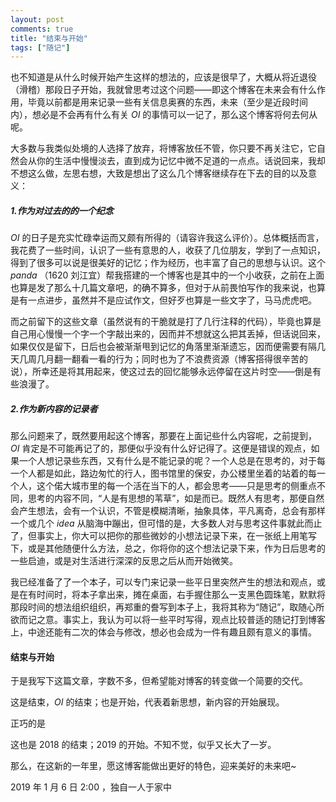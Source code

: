 ```yaml
---
layout: post
comments: true
title: "结束与开始"
tags: ["随记"]
---
```


也不知道是从什么时候开始产生这样的想法的，应该是很早了，大概从将近退役（滑稽）那段日子开始，我就曾思考过这个问题——即这个博客在未来会有什么作用，毕竟以前都是用来记录一些有关信息奥赛的东西，未来（至少是近段时间内），想必是不会再有什么有关 $OI$ 的事情可以一记了，那么这个博客将何去何从呢。

大多数与我类似处境的人选择了放弃，将博客放任不管，你只要不再关注它，它自然会从你的生活中慢慢淡去，直到成为记忆中微不足道的一点点。话说回来，我却不想这么做，左思右想，大致是想出了这么几个博客继续存在下去的目的以及意义：

##### 1.作为对过去的的一个纪念

$OI$ 的日子是充实忙碌幸运而又颇有所得的（请容许我这么评价）。总体概括而言，我花费了一些时间，认识了一些有意思的人，收获了几位朋友，学到了一点知识，得到了很多可以说是很美好的记忆；作为经历，也丰富了自己的思想与认识。这个  $panda$ （1620 刘江宜）帮我搭建的一个博客也是其中的一个小收获，之前在上面也算是发了那么十几篇文章吧，的确不算多，但对于从前畏怕写作的我来说，也算是有一点进步，虽然并不是应试作文，但好歹也算是一些文字了，马马虎虎吧。

而之前留下的这些文章（虽然说有的干脆就是打了几行注释的代码），毕竟也算是自己用心慢慢一个字一个字敲出来的，因而并不想就这么把其丢掉，但话说回来，如果仅仅是留下，日后也会被渐渐甩到记忆的角落里渐渐遗忘，因而便需要有隔几天几周几月翻一翻看一看的行为；同时也为了不浪费资源（博客搭得很辛苦的说），所幸还是将其用起来，使这过去的回忆能够永远停留在这片时空——倒是有些浪漫了。

##### 2.作为新内容的记录者

那么问题来了，既然要用起这个博客，那要在上面记些什么内容呢，之前提到， $OI$ 肯定是不可能再记了的，那便似乎没有什么好记得了。这便是错误的观点，如果一个人想记录些东西，又有什么是不能记录的呢？一个人总是在思考的，对于每一个人都是如此，路边匆忙的行人，图书馆里的保安，办公楼里坐着的站着的每一个人，这个偌大城市里的每一个活在当下的人，都会思考——只是思考的侧重点不同，思考的内容不同，“人是有思想的苇草”，如是而已。既然人有思考，那便自然会产生想法，会有一个认识，不管是模糊清晰，抽象具体，平凡离奇，总会有那样一个或几个 $idea$ 从脑海中蹦出，但可惜的是，大多数人对与思考这件事就此而止了，但事实上，你大可以把你的那些微妙的小想法记录下来，在一张纸上用笔写下，或是其他随便什么方法，总之，你将你的这个想法记录下来，作为日后思考的一些启迪，或是对生活进行深深的反思之后从而开始微笑。

我已经准备了了一个本子，可以专门来记录一些平日里突然产生的想法和观点，或是在有时间时，将本子拿出来，摊在桌面，右手握住那么一支黑色圆珠笔，默默将那段时间的想法组织组织，再郑重的誊写到本子上，我将其称为“随记”，取随心所欲而记之意。事实上，我认为可以将一些平时写得，观点比较普适的随记打到博客上，中途还能有二次的体会与修改，想必也会成为一件有趣且颇有意义的事情。

#### 结束与开始

于是我写下这篇文章，字数不多，但希望能对博客的转变做一个简要的交代。

这是结束，$OI$ 的结束；也是开始，代表着新思想，新内容的开始展现。

正巧的是

这也是 $2018$ 的结束；$2019$ 的开始。不知不觉，似乎又长大了一岁。

那么，在这新的一年里，愿这博客能做出更好的特色，迎来美好的未来吧~



2019 年 1 月 6 日 2:00 ，独自一人于家中